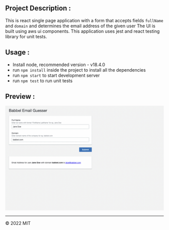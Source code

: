 ## Project Description :

This is react single page application with a form that accepts fields `fullName` and `domain` and determines the email address of the given user
The UI is built using aws ui components. This application uses jest and react testing library for unit tests.

## Usage :
* Install node, recommended version - v18.4.0
* run `npm install` inside the project to install all the dependencies
* run `npm start` to start development server
* run `npm test` to run unit tests

## Preview :
![alt text](https://github.com/vivekreddy2/email-guesser-app/blob/master/public/preview.png?raw=true)


---

© 2022 MIT